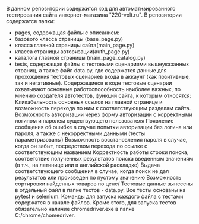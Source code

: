 В данном репозитории содержится код для автоматизированного тестирования сайта интернет-магазина "220-volt.ru". В репозитории содержатся папки:

- pages, содержащая файлы с описанием:
- базового класса страницы (base_page.py)
- класса главной страницы сайта(main_page.py)
- класса страницы авторизации(auth_page.py)
- каталога главной страницы (main_page_catalog.py)
- tests,
содержащая файлы с тестовыми сценариями вышеуказанных страниц, а также файл data.py, где содержатся данные для прохождения тестовых сценариев входа в аккаунт (как позитивные, так и негативные). Содержащиеся в коде тестовые сценарии охватывают основные работоспособность наиболее важных, по мнению создателя автотестов, функций сайта, к которым относятся:
Кликабельность основных ссылок на главной странице и возможность перехода по ним к соответствующим разделам сайта.
Возможность авторизации через форму авторизации с корректными логином и паролем существующего пользователя
Появление сообщения об ошибке  в случае попытки авторизации без логина или пароля, а также с некорректными данными (тесты параметризованы)
Возможность восстановления пароля в случае, когда он забыт, посредством перехода по ссылке с соответствующим названием
Корректность работы строки поиска, соответствие полученных результатов поиска введенным значениям (в т.ч., на латинице или в английской раскладке)
Выдача соответствующего сообщения в случае, когда поиск не дал результатов или произведен по пустому значению
Возможность сортировки найденных товаров по цене/
Тестовые данные вынесены в отдельный файл в папке тестов - data.py. Все тесты основаны на pytest и selenium. Команды для запуска каждого файла с тестами содержатся в начале файлов. Кроме этого, для запуска тестов обязательно наличие chromedriver.exe в папке C:/chrome/chomedriver.
